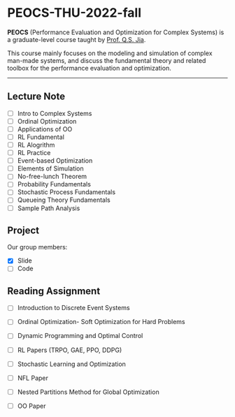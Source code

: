 # PEOCS-THU-2022-fall

**PEOCS** (Performance Evaluation and Optimization for Complex Systems) is a graduate-level course taught by [Prof. Q.S. Jia](https://www.au.tsinghua.edu.cn/info/1076/1604.htm).

This course mainly focuses on the modeling and simulation of complex man-made systems, and discuss the fundamental theory and related toolbox for the performance evaluation and optimization.

------

## Lecture Note

- [ ] Intro to Complex Systems
- [ ] Ordinal Optimization
- [ ] Applications of OO
- [ ] RL Fundamental
- [ ] RL Alogrithm
- [ ] RL Practice
- [ ] Event-based Optimization
- [ ] Elements of Simulation
- [ ] No-free-lunch Theorem
- [ ] Probability Fundamentals
- [ ] Stochastic Process Fundamentals
- [ ] Queueing Theory Fundamentals
- [ ] Sample Path Analysis

## Project

Our group members:

- [x] Slide
- [ ] Code

## Reading Assignment

- [ ] Introduction to Discrete Event Systems
- [ ] Ordinal Optimization- Soft Optimization for Hard Problems
- [ ] Dynamic Programming and Optimal Control
- [ ] RL Papers (TRPO, GAE, PPO, DDPG) 
- [ ] Stochastic Learning and Optimization
- [ ] NFL Paper
- [ ] Nested Partitions Method for Global Optimization
- [ ] OO Paper







